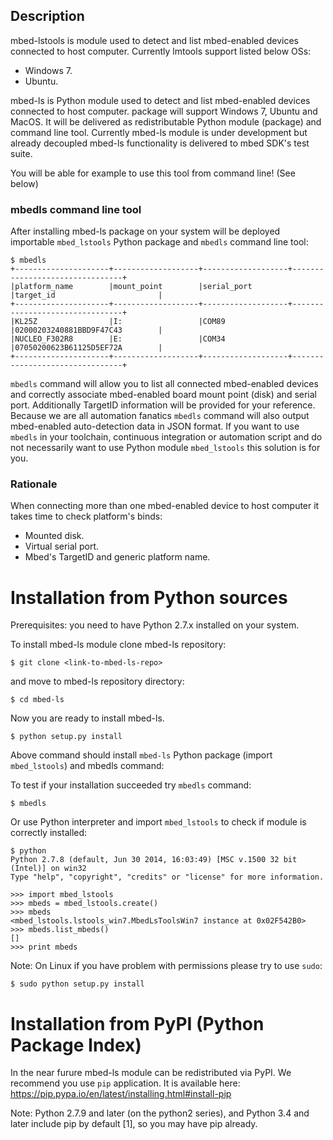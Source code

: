 ## Description
mbed-lstools is module used to detect and list mbed-enabled devices connected to host computer.
Currently lmtools support listed below OSs:
* Windows 7.
* Ubuntu.

mbed-ls is Python module used to detect and list mbed-enabled devices connected to host computer. package will support Windows 7, Ubuntu and MacOS. It will be delivered as redistributable Python module (package) and command line tool.
Currently mbed-ls module is under development but already decoupled mbed-ls functionality is delivered to mbed SDK's test suite.

You will be able for example to use this tool from command line! (See below)
### mbedls command line tool
After installing mbed-ls package on your system will be deployed importable ```mbed_lstools``` Python package and ```mbedls``` command line tool:
```
$ mbedls
+---------------------+-------------------+-------------------+--------------------------------+
|platform_name        |mount_point        |serial_port        |target_id                       |
+---------------------+-------------------+-------------------+--------------------------------+
|KL25Z                |I:                 |COM89              |02000203240881BBD9F47C43        |
|NUCLEO_F302R8        |E:                 |COM34              |07050200623B61125D5EF72A        |
+---------------------+-------------------+-------------------+--------------------------------+
```

```mbedls``` command will allow you to list all connected mbed-enabled devices and correctly associate mbed-enabled board mount point (disk) and serial port. Additionally TargetID information will be provided for your reference. Because we are all automation fanatics ```mbedls``` command will also output mbed-enabled auto-detection data in JSON format.
If you want to use ```mbedls``` in your toolchain, continuous integration or automation script and do not necessarily want to use Python module ```mbed_lstools``` this solution is for you.

### Rationale
When connecting more than one mbed-enabled device to host computer it takes time to check platform's binds:
* Mounted disk.
* Virtual serial port.
* Mbed's TargetID and generic platform name.

# Installation from Python sources 
Prerequisites: you need to have Python 2.7.x installed on your system.

To install mbed-ls module clone mbed-ls repository:
```
$ git clone <link-to-mbed-ls-repo>
```
and move to mbed-ls repository directory:
```
$ cd mbed-ls
```
Now you are ready to install mbed-ls. 
```
$ python setup.py install
```
Above command should install ```mbed-ls``` Python package (import ```mbed_lstools```) and mbedls command:

To test if your installation succeeded try ```mbedls``` command:
```
$ mbedls
```
Or use Python interpreter and import ```mbed_lstools```  to check if module is correctly installed:
```
$ python
Python 2.7.8 (default, Jun 30 2014, 16:03:49) [MSC v.1500 32 bit (Intel)] on win32
Type "help", "copyright", "credits" or "license" for more information.
```
```
>>> import mbed_lstools
>>> mbeds = mbed_lstools.create()
>>> mbeds
<mbed_lstools.lstools_win7.MbedLsToolsWin7 instance at 0x02F542B0>
>>> mbeds.list_mbeds()
[]
>>> print mbeds
```
Note: On Linux if you have problem with permissions please try to use ```sudo```:
```
$ sudo python setup.py install
```


# Installation from PyPI (Python Package Index)
In the near furure mbed-ls module can be redistributed via PyPI. We recommend you use ```pip``` application. It is available here: https://pip.pypa.io/en/latest/installing.html#install-pip

Note: Python 2.7.9 and later (on the python2 series), and Python 3.4 and later include pip by default [1], so you may have pip already.

